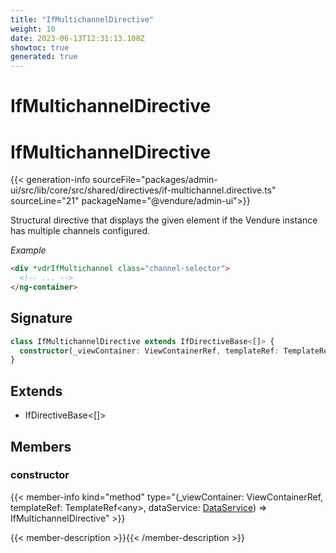 ```yaml
---
title: "IfMultichannelDirective"
weight: 10
date: 2023-06-13T12:31:13.108Z
showtoc: true
generated: true
---
```

<!-- This file was generated from the Vendure source. Do not modify. Instead, re-run the "docs:build" script -->

# IfMultichannelDirective
<div class="symbol">


# IfMultichannelDirective

{{< generation-info sourceFile="packages/admin-ui/src/lib/core/src/shared/directives/if-multichannel.directive.ts" sourceLine="21" packageName="@vendure/admin-ui">}}

Structural directive that displays the given element if the Vendure instance has multiple channels
configured.

*Example*

```html
<div *vdrIfMultichannel class="channel-selector">
  <!-- ... -->
</ng-container>
```

## Signature

```TypeScript
class IfMultichannelDirective extends IfDirectiveBase<[]> {
  constructor(_viewContainer: ViewContainerRef, templateRef: TemplateRef<any>, dataService: DataService)
}
```
## Extends

 * IfDirectiveBase&#60;[]&#62;


## Members

### constructor

{{< member-info kind="method" type="(_viewContainer: ViewContainerRef, templateRef: TemplateRef&#60;any&#62;, dataService: <a href='/admin-ui-api/providers/data-service#dataservice'>DataService</a>) => IfMultichannelDirective"  >}}

{{< member-description >}}{{< /member-description >}}


</div>
